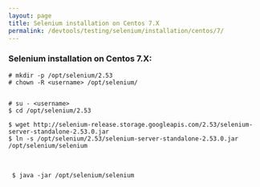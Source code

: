 ```yaml
---
layout: page
title: Selenium installation on Centos 7.X
permalink: /devtools/testing/selenium/installation/centos/7/
---
```



### Selenium installation on Centos 7.X:


    # mkdir -p /opt/selenium/2.53
    # chown -R <username> /opt/selenium/


    # su - <username>
    $ cd /opt/selenium/2.53

    $ wget http://selenium-release.storage.googleapis.com/2.53/selenium-server-standalone-2.53.0.jar
    $ ln -s /opt/selenium/2.53/selenium-server-standalone-2.53.0.jar /opt/selenium/selenium


<br/>

<!--

<br/>



    $ vi ~/.bash_profile

<br/>

after

    # User specific environment and startup programs

<br/>

	#### SELENIUM 2.53 #######################

		export SELENIUM_HOME=/opt/selenium
		export PATH=${SELENIUM_HOME}/:$PATH

	#### SELENIUM 2.53 #######################

<br/>


     $ source ~/.bash_profile

-->

     $ java -jar /opt/selenium/selenium
